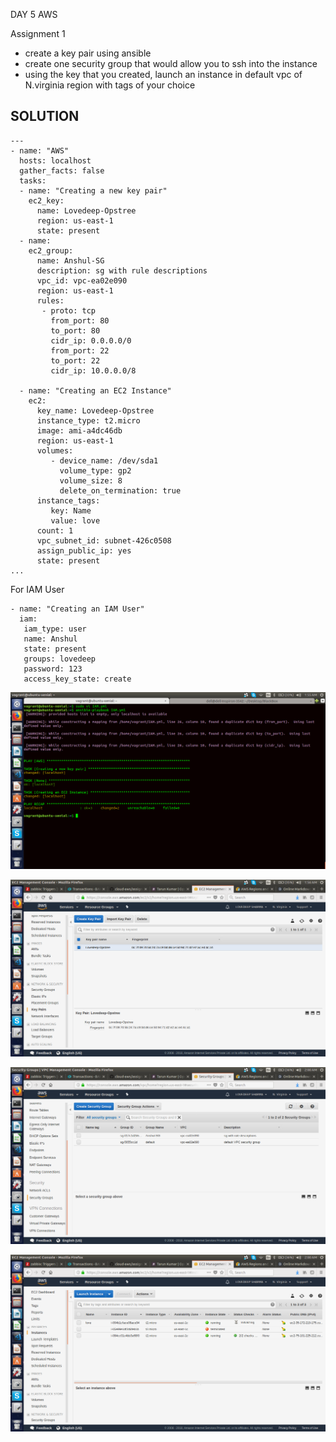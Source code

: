 DAY 5 AWS

Assignment 1
- create a key pair using ansible 
- create one security group that would allow you to ssh into the instance 
- using the key that you created, launch an instance in default vpc of N.virginia region with tags of your choice 

SOLUTION
---
```
---
- name: "AWS"
  hosts: localhost
  gather_facts: false
  tasks:
  - name: "Creating a new key pair"
    ec2_key:
      name: Lovedeep-Opstree
      region: us-east-1
      state: present
  - name:
    ec2_group:
      name: Anshul-SG
      description: sg with rule descriptions
      vpc_id: vpc-ea02e090
      region: us-east-1
      rules:
       - proto: tcp
         from_port: 80
         to_port: 80
         cidr_ip: 0.0.0.0/0
         from_port: 22
         to_port: 22
         cidr_ip: 10.0.0.0/8

  - name: "Creating an EC2 Instance"
    ec2:
      key_name: Lovedeep-Opstree
      instance_type: t2.micro
      image: ami-a4dc46db
      region: us-east-1
      volumes:
         - device_name: /dev/sda1
           volume_type: gp2
           volume_size: 8
           delete_on_termination: true
      instance_tags:
         key: Name
         value: love
      count: 1
      vpc_subnet_id: subnet-426c0508
      assign_public_ip: yes
      state: present
...
```
For IAM User
```
- name: "Creating an IAM User"
  iam:
   iam_type: user
   name: Anshul
   state: present
   groups: lovedeep
   password: 123
   access_key_state: create
```
   
   
![Playbook Run](https://github.com/lovedeepsh/AWS/blob/master/AWS-day5-images/Playbook-Run.png)

![Key Pair](https://github.com/lovedeepsh/AWS/blob/master/AWS-day5-images/Key-Pair.png)

![Security Group](https://github.com/lovedeepsh/AWS/blob/master/AWS-day5-images/Security-Group.png)

![Instance](https://github.com/lovedeepsh/AWS/blob/master/AWS-day5-images/love-Instance.png)
